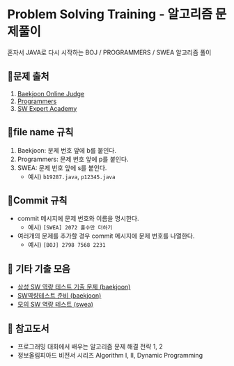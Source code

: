 # Problem Solving Training - 알고리즘 문제풀이

혼자서 JAVA로 다시 시작하는 BOJ / PROGRAMMERS / SWEA 알고리즘 풀이


## 🐯문제 출처
1. [Baekjoon Online Judge](https://www.acmicpc.net)
2. [Programmers](https://programmers.co.kr/)
3. [SW Expert Academy](https://www.swexpertacademy.com/main/main.do)

## 🐸file name 규칙
1. Baekjoon: 문제 번호 앞에 b를 붙인다.
2. Programmers: 문제 번호 앞에 p를 붙인다.
3. SWEA: 문제 번호 앞에 s를 붙인다.
    - 예시) `b19287.java`, `p12345.java`

## 🐤Commit 규칙
- commit 메시지에 문제 번호와 이름을 명시한다.
    - 예시) `[SWEA] 2072 홀수만 더하기`
- 여러개의 문제를 추가할 경우 commit 메시지에 문제 번호를 나열한다.
    - 예시) `[BOJ] 2798 7568 2231`


## 🦄 기타 기출 모음

- [삼성 SW 역량 테스트 기출 문제 (baekjoon)](https://www.acmicpc.net/workbook/view/1152)
- [SW역량테스트 준비 (baekjoon)](https://www.acmicpc.net/workbook/view/2063)
- [모의 SW 역량 테스트 (swea)](https://swexpertacademy.com/main/userpage/code/userProblemBoxDetail.do?probBoxId=AV5Po0AqAPwDFAUq&leftPage=1&curPage=userpage&userId=SWEAC)

## 📘 참고도서

- 프로그래밍 대회에서 배우는 알고리즘 문제 해결 전략 1, 2
- 정보올림피아드 비전서 시리즈 Algorithm I, II, Dynamic Programming
